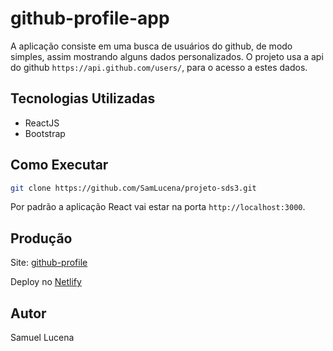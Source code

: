 # github-profile-app

A aplicação consiste em uma busca de usuários do github, de modo simples, assim mostrando alguns dados personalizados. O projeto usa a api do github ``https://api.github.com/users/``, para o acesso a estes dados.

## Tecnologias Utilizadas

- ReactJS
- Bootstrap

## Como Executar

```bash 
git clone https://github.com/SamLucena/projeto-sds3.git
```
Por padrão a aplicação React vai estar na porta ``http://localhost:3000``.

## Produção
Site: <a href="https://samlucena-github-profile.netlify.app" target="_blank">github-profile</a>

Deploy no [Netlify](https://www.netlify.com)
## Autor
Samuel Lucena
